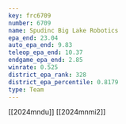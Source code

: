 ```yaml
---
key: frc6709
number: 6709
name: Spudinc Big Lake Robotics
epa_end: 23.04
auto_epa_end: 9.83
teleop_epa_end: 10.37
endgame_epa_end: 2.85
winrate: 0.525
district_epa_rank: 328
district_epa_percentile: 0.8179
type: Team
---
```

[[2024mndu]]
[[2024mnmi2]]
